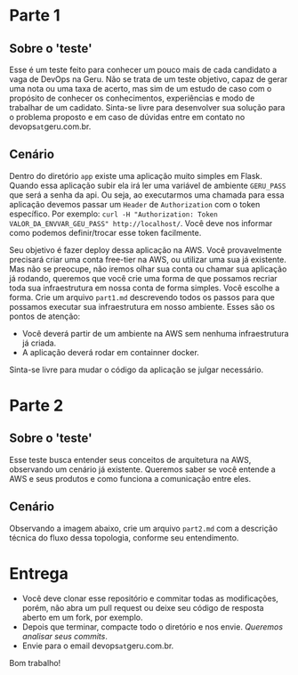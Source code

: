 # Parte 1

## Sobre o 'teste'

Esse é um teste feito para conhecer um  pouco mais de cada candidato a vaga de DevOps na Geru. Não se trata de um teste objetivo, capaz de gerar uma nota ou uma taxa de acerto, mas sim de um estudo de caso com o propósito de conhecer os conhecimentos, experiências e modo de trabalhar de um cadidato. Sinta-se livre para desenvolver sua solução para o problema proposto e em caso de dúvidas entre em contato no devops`at`geru.com.br.

## Cenário

Dentro do diretório `app` existe uma aplicação muito simples em Flask. Quando essa aplicação  subir ela irá ler uma variável de ambiente `GERU_PASS` que será a senha da api. Ou seja, ao executarmos uma chamada para essa aplicação devemos passar um `Header` de  `Authorization` com o token específico. Por exemplo: `curl -H "Authorization: Token VALOR_DA_ENVVAR_GEU_PASS" http://localhost/`. Você deve nos informar como podemos definir/trocar esse token facilmente.

Seu objetivo é fazer deploy dessa aplicação na AWS. Você provavelmente precisará criar uma conta free-tier na AWS, ou utilizar uma sua já existente. Mas não se preocupe, não iremos olhar sua conta ou chamar sua aplicação já rodando, queremos que você crie uma forma de que possamos recriar toda sua infraestrutura em nossa conta de forma simples. Você escolhe a forma. Crie um arquivo `part1.md` descrevendo todos os passos para que possamos executar sua infraestrutura em nosso ambiente. Esses são os pontos de atenção:

* Você deverá partir de um ambiente na AWS sem nenhuma infraestrutura já criada.
* A aplicação deverá rodar em containner docker.

Sinta-se livre para mudar o código da aplicação se julgar necessário.

# Parte 2

## Sobre o 'teste'

Esse teste busca entender seus conceitos de arquitetura na AWS, observando um cenário já existente. Queremos saber se você entende a AWS e seus produtos e como funciona a comunicação entre eles.

## Cenário 

Observando a imagem abaixo, crie um arquivo `part2.md` com a descrição técnica do fluxo dessa topologia, conforme seu entendimento.

# Entrega

* Você deve clonar esse repositório e commitar todas as modificações, porém, não abra um pull request ou deixe seu código de resposta aberto em um fork, por exemplo.
* Depois que terminar, compacte todo o diretório e nos envie. *Queremos analisar seus commits*.
* Envie para o email devops`at`geru.com.br.


Bom trabalho!

